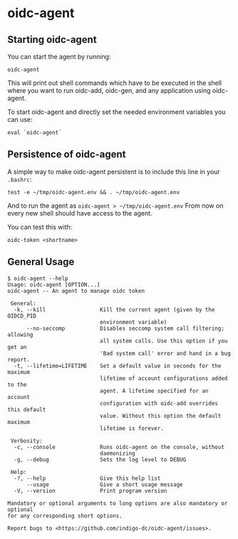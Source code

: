 # oidc-agent
## Starting oidc-agent
You can start the agent by running:
```
oidc-agent
```
This will print out shell commands which have to be executed in the shell where
you want to run oidc-add, oidc-gen, and any application using oidc-agent.

To start oidc-agent and directly set the needed environment variables you can use:
```
eval `oidc-agent`
```

## Persistence of oidc-agent
A simple way to make oidc-agent persistent is to include this line in your
`.bashrc`:
```
test -e ~/tmp/oidc-agent.env && . ~/tmp/oidc-agent.env
```
And to run the agent as `oidc-agent > ~/tmp/oidc-agent.env`
From now on every new shell should have access to the agent. 

You can test this with:
```
oidc-token <shortname>
```

## General Usage
```
$ oidc-agent --help
Usage: oidc-agent [OPTION...] 
oidc-agent -- An agent to manage oidc token

 General:
  -k, --kill                 Kill the current agent (given by the OIDCD_PID
                             environment variable)
      --no-seccomp           Disables seccomp system call filtering; allowing
                             all system calls. Use this option if you get an
                             'Bad system call' error and hand in a bug report.
  -t, --lifetime=LIFETIME    Set a default value in seconds for the maximum
                             lifetime of account configurations added to the
                             agent. A lifetime specified for an account
                             configuration with oidc-add overrides this default
                             value. Without this option the default maximum
                             lifetime is forever.

 Verbosity:
  -c, --console              Runs oidc-agent on the console, without
                             daemonizing
  -g, --debug                Sets the log level to DEBUG

 Help:
  -?, --help                 Give this help list
      --usage                Give a short usage message
  -V, --version              Print program version

Mandatory or optional arguments to long options are also mandatory or optional
for any corresponding short options.

Report bugs to <https://github.com/indigo-dc/oidc-agent/issues>.
```

